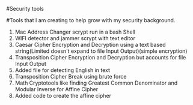 #Security tools

#Tools that I am creating to help grow with my security background.

1. Mac Address Changer scrypt run in a bash Shell 
2. WIFI detector and jammer scrypt with text editor
3. Caesar Cipher Encryption and Decryption using a text based string(Limited doesn't expand to file Input Output)(simple encryption)
4. Transposition Cipher Encryption and Decryption but accounts for file Input Output
5. Added file for detecting English in text
6. Transposition Cipher Break using brute force 
7. Math Cryptotools like finding Greatest Common Denominator and Modular Inverse for Affine Cipher
8. Added code to create the affine cipher 
